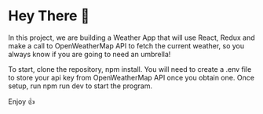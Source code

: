 # Hey There :wave:

In this project, we are building a Weather App that will use React, Redux and make a call to OpenWeatherMap API to fetch the current weather, so you always know if you are going to need an umbrella!

To start, clone the repository, npm install. You will need to create a .env file to store your api key from OpenWeatherMap API once you obtain one. Once setup, run npm run dev to start the program.

Enjoy :thumbsup: